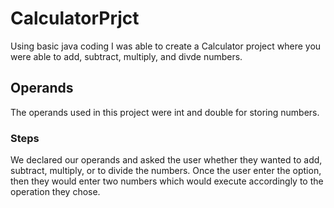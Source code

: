 # CalculatorPrjct
Using basic java coding I was able to create a Calculator project where you were able to add, subtract, multiply, and divde numbers.

## Operands 
The operands used in this project were int and double for storing numbers. 

### Steps
We declared our operands and asked the user whether they wanted to add, subtract, multiply, or to divide the numbers. Once the user enter the option, then they would enter two numbers which would execute accordingly to the operation they chose. 
